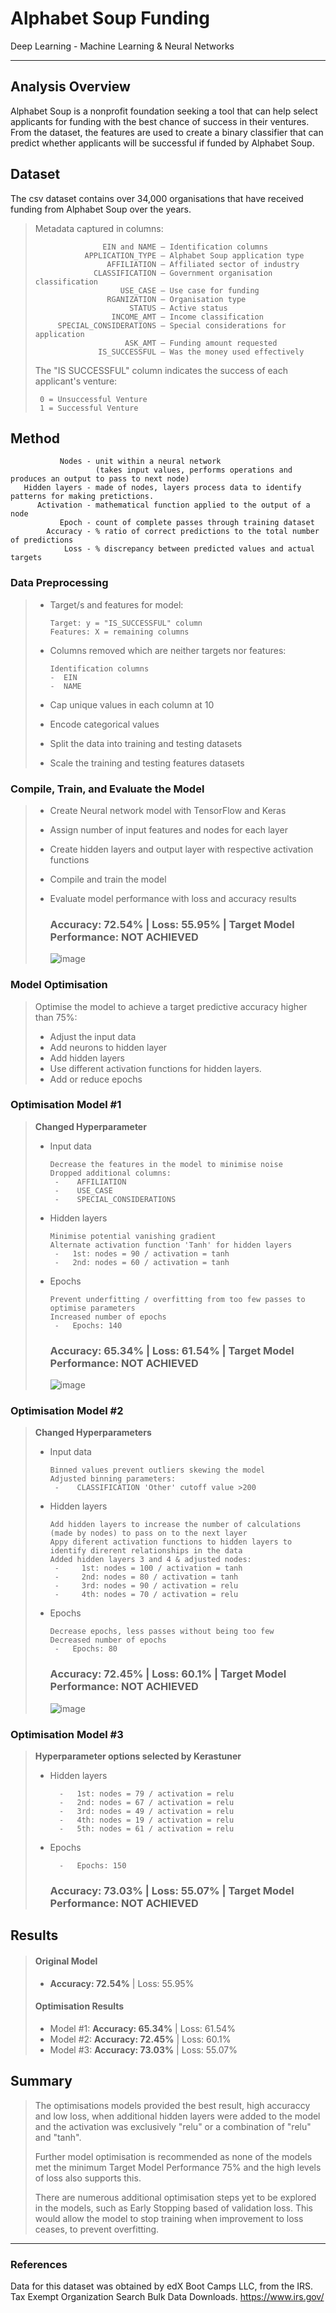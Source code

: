 # Alphabet Soup Funding 

  Deep Learning - Machine Learning & Neural Networks

----

## Analysis Overview

Alphabet Soup is a nonprofit foundation seeking a tool that can help select applicants for funding with the best chance of success in their ventures. 
From the dataset, the features are used to create a binary classifier that can predict whether applicants will be successful if funded by Alphabet Soup.

## Dataset
   The csv dataset contains over 34,000 organisations that have received funding from Alphabet Soup over the years.
>  Metadata captured in columns:
> 
>                    EIN and NAME — Identification columns
>                APPLICATION_TYPE — Alphabet Soup application type
>                     AFFILIATION — Affiliated sector of industry
>                  CLASSIFICATION — Government organisation classification
>                        USE_CASE — Use case for funding
>                     RGANIZATION — Organisation type
>                          STATUS — Active status
>                      INCOME_AMT — Income classification
>          SPECIAL_CONSIDERATIONS — Special considerations for application
>                         ASK_AMT — Funding amount requested
>                   IS_SUCCESSFUL — Was the money used effectively
>
> The "IS SUCCESSFUL" column indicates the success of each applicant's venture:
>
>      0 = Unsuccessful Venture
>      1 = Successful Venture

## Method     
               Nodes - unit within a neural network
                       (takes input values, performs operations and produces an output to pass to next node) 
       Hidden layers - made of nodes, layers process data to identify patterns for making pretictions.
          Activation - mathematical function applied to the output of a node 
               Epoch - count of complete passes through training dataset 
            Accuracy - % ratio of correct predictions to the total number of predictions
                Loss - % discrepancy between predicted values and actual targets      
### Data Preprocessing                
> - Target/s and features for model:
> 
>       Target: y = "IS_SUCCESSFUL" column
>       Features: X = remaining columns
>    
> - Columns removed which are neither targets nor features:
> 
>       Identification columns
>       -  EIN
>       -  NAME
> - Cap unique values in each column at 10
> - Encode categorical values
> - Split the data into training and testing datasets
> - Scale the training and testing features datasets

### Compile, Train, and Evaluate the Model
> - Create Neural network model with TensorFlow and Keras 
> - Assign number of input features and nodes for each layer
> - Create hidden layers and output layer with respective activation functions
> - Compile and train the model
> - Evaluate model performance with loss and accuracy results
>
>      ### **Accuracy: 72.54%** | Loss: 55.95% | Target Model Performance: **NOT ACHIEVED**  
>      ![image](https://github.com/RCoby/deep-learning-challenge/assets/124993623/40fc780a-7246-4476-a366-c44647a01d64)
   
### Model Optimisation 
> Optimise the model to achieve a target predictive accuracy higher than 75%: 
> * Adjust the input data
> * Add neurons to hidden layer
> * Add hidden layers
> * Use different activation functions for hidden layers.
> * Add or reduce epochs 

### Optimisation Model #1
> **Changed Hyperparameter**
>   
>   - Input data
>
>         Decrease the features in the model to minimise noise 
>         Dropped additional columns:
>          -    AFFILIATION
>          -    USE_CASE
>          -    SPECIAL_CONSIDERATIONS
>   - Hidden layers
>   
>         Minimise potential vanishing gradient 
>         Alternate activation function 'Tanh' for hidden layers 
>          -   1st: nodes = 90 / activation = tanh
>          -   2nd: nodes = 60 / activation = tanh
>   - Epochs
>
>         Prevent underfitting / overfitting from too few passes to optimise parameters 
>         Increased number of epochs
>          -   Epochs: 140
>     
>       ### **Accuracy: 65.34%** | Loss: 61.54% | Target Model Performance: **NOT ACHIEVED**  
>       ![image](https://github.com/RCoby/deep-learning-challenge/assets/124993623/4b050009-6f4d-4562-8097-2193793b2202)

### Optimisation Model #2
>  **Changed Hyperparameters**
> 
>   - Input data
> 
>         Binned values prevent outliers skewing the model 
>         Adjusted binning parameters:
>          -    CLASSIFICATION 'Other' cutoff value >200
>          
>   - Hidden layers
>
>         Add hidden layers to increase the number of calculations (made by nodes) to pass on to the next layer
>         Appy diferent activation functions to hidden layers to identify direrent relationships in the data   
>         Added hidden layers 3 and 4 & adjusted nodes:
>          -     1st: nodes = 100 / activation = tanh
>          -     2nd: nodes = 80 / activation = tanh
>          -     3rd: nodes = 90 / activation = relu
>          -     4th: nodes = 70 / activation = relu
>    - Epochs
>
>          Decrease epochs, less passes without being too few 
>          Decreased number of epochs
>           -   Epochs: 80
>       
>        ### **Accuracy: 72.45%** | Loss: 60.1% | Target Model Performance: **NOT ACHIEVED**
>      
>        ![image](https://github.com/RCoby/deep-learning-challenge/assets/124993623/c72acc5c-6034-4fe9-a6db-a3155b5e5ae2)
>
### Optimisation Model #3 
> **Hyperparameter options selected by Kerastuner**
> 
>   - Hidden layers
>     
>           -   1st: nodes = 79 / activation = relu
>           -   2nd: nodes = 67 / activation = relu
>           -   3rd: nodes = 49 / activation = relu
>           -   4th: nodes = 19 / activation = relu
>           -   5th: nodes = 61 / activation = relu
>   - Epochs
>
>           -   Epochs: 150
>
>      ### **Accuracy: 73.03%** | Loss: 55.07% | Target Model Performance: **NOT ACHIEVED**     

## Results
> #### Original Model
>    -    **Accuracy: 72.54%** | Loss: 55.95%
> #### Optimisation Results
>    - Model #1: **Accuracy: 65.34%** | Loss: 61.54%
>    - Model #2: **Accuracy: 72.45%** | Loss: 60.1%
>    - Model #3: **Accuracy: 73.03%** | Loss: 55.07% 

## Summary
> 
> The optimisations models provided the best result, high accuraccy and low loss, when additional hidden layers were added to the model and the activation was exclusively "relu" or a combination of "relu" and "tanh".
> 
> Further model optimisation is recommended as none of the models met the minimum Target Model Performance 75% and the high levels of loss also supports this.
> 
> There are numerous additional optimisation steps yet to be explored in the models, such as Early Stopping based of validation loss.
> This would allow the model to stop training when improvement to loss ceases, to prevent overfitting. 
>
-----
### References
Data for this dataset was obtained by edX Boot Camps LLC, from the IRS. Tax Exempt Organization Search Bulk Data Downloads. https://www.irs.gov/



   
